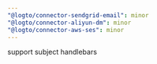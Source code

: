 ```yaml
---
"@logto/connector-sendgrid-email": minor
"@logto/connector-aliyun-dm": minor
"@logto/connector-aws-ses": minor
---
```


support subject handlebars
